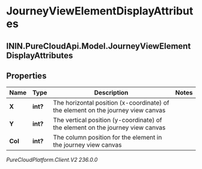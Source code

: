 # JourneyViewElementDisplayAttributes

## ININ.PureCloudApi.Model.JourneyViewElementDisplayAttributes

## Properties

|Name | Type | Description | Notes|
|------------ | ------------- | ------------- | -------------|
| **X** | **int?** | The horizontal position (x-coordinate) of the element on the journey view canvas | |
| **Y** | **int?** | The vertical position (y-coordinate) of the element on the journey view canvas | |
| **Col** | **int?** | The column position for the element in the journey view canvas | |



_PureCloudPlatform.Client.V2 236.0.0_
